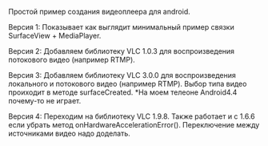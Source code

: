 Простой пример создания видеоплеера для android.

Версия 1: Показывает как выглядит минимальный пример связки SurfaceView + MediaPlayer.

Версия 2: Добавляем библиотеку VLC 1.0.3 для воспроизведения потокового видео (например RTMP).

Версия 3: Добавляем библиотеку VLC 3.0.0 для воспроизведения локального и потокового видео (например RTMP).
Выбор типа видео проиходит в методе surfaceCreated.
*На моем телеоне Android4.4 почему-то не играет.

Версия 4: Переходим на библиотеку VLC 1.9.8. Также работает и с 1.6.6 если убрать метод onHardwareAccelerationError().
Переключение между источниками видео надо доделать.
